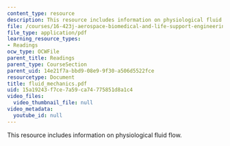 ```yaml
---
content_type: resource
description: This resource includes information on physiological fluid flow.
file: /courses/16-423j-aerospace-biomedical-and-life-support-engineering-spring-2006/15a19243f7ce7a59ca74775851d8a1c4_fluid_mechanics.pdf
file_type: application/pdf
learning_resource_types:
- Readings
ocw_type: OCWFile
parent_title: Readings
parent_type: CourseSection
parent_uid: 14e21f7a-bbd9-08e9-9f30-a506d5522fce
resourcetype: Document
title: fluid_mechanics.pdf
uid: 15a19243-f7ce-7a59-ca74-775851d8a1c4
video_files:
  video_thumbnail_file: null
video_metadata:
  youtube_id: null
---
```

This resource includes information on physiological fluid flow.